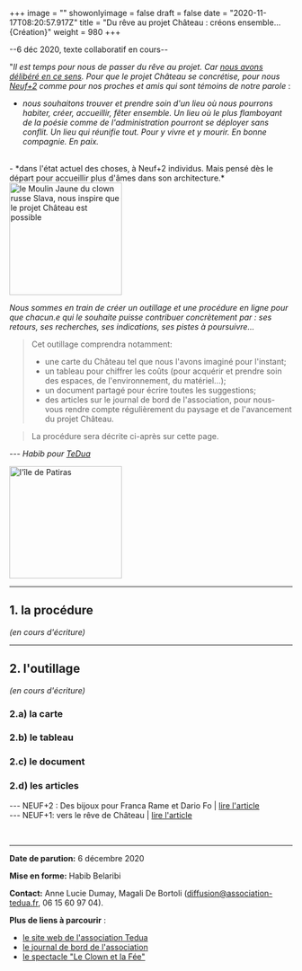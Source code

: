 +++
image = ""
showonlyimage = false
draft = false
date = "2020-11-17T08:20:57.917Z"
title = "Du rêve au projet Château : créons ensemble... {Création}"
weight = 980
+++

--6 déc 2020, texte collaboratif en cours--

"*Il est temps pour nous de passer du rêve au projet. 
Car [nous avons délibéré en ce sens](https://blog.association-tedua.fr/accueil/residence-du-clown-mouce-novembre-2020/).
Pour que le projet Château se concrétise, pour nous [Neuf+2](https://hackmd.io/@KaN7ayEGSmaCwz1-RugcTA/r1SUyNTcP) comme pour nos proches et amis qui sont témoins de notre parole* :

<!--more-->

- *nous souhaitons trouver et prendre soin d'un lieu où nous pourrons habiter, créer, accueillir, fêter ensemble. Un lieu où le plus flamboyant de la poésie comme de l'administration pourront se déployer sans conflit. Un lieu qui réunifie tout. Pour y vivre et y mourir. En bonne compagnie. En paix.*  
<br>
- *dans l'état actuel des choses, à Neuf+2 individus. Mais pensé dès le départ pour accueillir plus d'âmes dans son architecture.*

<br>
<img src="/img/portfolio/residence-du-clown-mouce-novembre-2020/moulinjaune2.jpg" alt="le Moulin Jaune du clown russe Slava, nous inspire que le projet Château est possible" width="200"> 
<br>

*Nous sommes en train de créer un outillage et une procédure en ligne  pour que chacun.e qui le souhaite puisse contribuer concrètement par : ses retours, ses recherches, ses indications, ses pistes à poursuivre...*

> Cet outillage comprendra notamment:
> - une carte du Château tel que nous l'avons imaginé pour l'instant;
> - un tableau pour chiffrer les coûts (pour acquérir et prendre soin des espaces, de l'environnement, du matériel...);
> - un document partagé pour écrire toutes les suggestions;
> - des articles sur le journal de bord de l'association, pour nous-vous rendre compte régulièrement du paysage et de l'avancement du projet Château.

> La procédure sera décrite ci-après sur cette page.

--- *Habib pour [TeDua](https://association-tedua.fr])*

<img src="/img/portfolio/residence-du-clown-mouce-novembre-2020/pharedepatiras.jpeg" alt="l'île de Patiras" width="200"> 
<br>

---

## 1. la procédure
*(en cours d'écriture)*

---

## 2. l'outillage
*(en cours d'écriture)*
### 2.a) la carte

### 2.b) le tableau

### 2.c) le document

### 2.d) les articles
--- NEUF+2 : Des bijoux pour Franca Rame et Dario Fo | [lire l'article](https://hackmd.io/@KaN7ayEGSmaCwz1-RugcTA/r1SUyNTcP)   
--- NEUF+1: vers le rêve de Château | [lire l'article](https://blog.association-tedua.fr/accueil/residence-du-clown-mouce-novembre-2020/)

<br>

---

**Date de parution:** 6 décembre 2020  

**Mise en forme:**  Habib Belaribi  

**Contact:** Anne Lucie Dumay, Magali De Bortoli (diffusion@association-tedua.fr, 06 15 60 97 04).  

**Plus de liens à parcourir** :
- [le site web de l'association Tedua](https://association-tedua.fr)
- [le journal de bord de l'association](https://blog.association-tedua.fr/accueil/)
- [le spectacle "Le Clown et la Fée"](https://leclownetlafee.fr)


